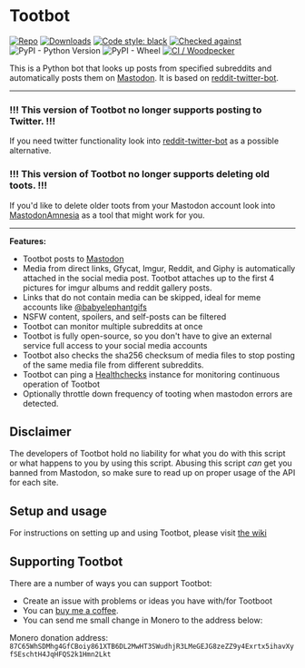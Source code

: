 # Tootbot

[![Repo](https://img.shields.io/badge/repo-Codeberg.org-blue)](https://codeberg.org/MarvinsMastodonTools/tootbot)
[![Downloads](https://pepy.tech/badge/tootbot)](https://pepy.tech/project/tootbot)
[![Code style: black](https://img.shields.io/badge/code%20style-black-000000.svg)](https://github.com/psf/black)
[![Checked against](https://img.shields.io/badge/Checked-Safety--DB-blue)](https://pyup.io/safety/)
![PyPI - Python Version](https://img.shields.io/pypi/pyversions/tootbot)
![PyPI - Wheel](https://img.shields.io/pypi/wheel/tootbot)
[![CI / Woodpecker](https://ci.codeberg.org/api/badges/MarvinsMastodonTools/tootbot/status.svg)](https://ci.codeberg.org/MarvinsMastodonTools/tootbot)

This is a Python bot that looks up posts from specified subreddits and automatically posts them on [Mastodon][1].
It is based on [reddit-twitter-bot][2].

---

### !!! This version of Tootbot no longer supports posting to Twitter. !!!

If you need twitter functionality look into [reddit-twitter-bot][2] as a possible alternative.

### !!! This version of Tootbot no longer supports deleting old toots. !!!

If you'd like to delete older toots from your Mastodon account look into [MastodonAmnesia][3] as a tool that might
work for you.


---

**Features:**

* Tootbot posts to [Mastodon][1]
* Media from direct links, Gfycat, Imgur, Reddit, and Giphy is automatically attached in the social media post.
  Tootbot attaches up to the first 4 pictures for imgur albums and reddit gallery posts.
* Links that do not contain media can be skipped, ideal for meme accounts like [@babyelephantgifs][4]
* NSFW content, spoilers, and self-posts can be filtered
* Tootbot can monitor multiple subreddits at once
* Tootbot is fully open-source, so you don't have to give an external service full access to your social media accounts
* Tootbot also checks the sha256 checksum of media files to stop posting of the same media file from different subreddits.
* Tootbot can ping a [Healthchecks][5] instance for monitoring continuous operation of Tootbot
* Optionally throttle down frequency of tooting when mastodon errors are detected.

## Disclaimer

The developers of Tootbot hold no liability for what you do with this script or what happens to you by using this
script. Abusing this script *can* get you banned from Mastodon, so make sure to read up on proper usage of the API
for each site.

## Setup and usage

For instructions on setting up and using Tootbot, please visit [the wiki][6]

## Supporting Tootbot

There are a number of ways you can support Tootbot:

- Create an issue with problems or ideas you have with/for Tootboot
- You can [buy me a coffee][7].
- You can send me small change in Monero to the address below:

Monero donation address:
`87C65WhSDMhg4GfCBoiy861XTB6DL2MwHT3SWudhjR3LMeGEJG8zeZZ9y4Exrtx5ihavXyfSEschtH4JqHFQS2k1Hmn2Lkt`

[1]: https://joinmastodon.org/
[2]: https://github.com/rhiever/reddit-twitter-bot
[3]: https://pypi.org/project/mastodonamnesia/
[4]: https://botsin.space/@babyelephantgifs
[5]: https://healthchecks.io/
[6]: https://codeberg.org/MarvinsMastodonTools/tootbot/wiki
[7]: https://www.buymeacoffee.com/marvin8
